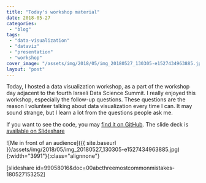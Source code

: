 ```yaml
---
title: "Today's workshop material"
date: 2018-05-27
categories: 
 - "blog"
tags: 
 - "data-visualization"
 - "dataviz"
 - "presentation"
 - "workshop"
cover_image: "/assets/img/2018/05/img_20180527_130305-e1527434963885.jpg"
layout: "post"
---
```


Today, I hosted a data visualization workshop, as a part of the workshop day adjacent to the fourth Israeli Data Science Summit. I really enjoyed this workshop, especially the follow-up questions. These questions are  the reason I volunteer talking about data visualization every time I can. It may sound strange, but I learn a lot from the questions people ask me.

If you want to see the code, you may [find it on GitHub](https://github.com/bgbg/datascience_dataviz_workshop). The slide deck is [available on Slideshare](https://www.slideshare.net/borisgorelik/three-most-common-mistakes-in-data-visualization)

![Me in front of an audience]({{ site.baseurl }}/assets/img/2018/05/img_20180527_130305-e1527434963885.jpg){:width="3991"}{:class="alignnone"}

[slideshare id=99058016&doc=00abcthreemostcommonmistakes-180527153252]

 
